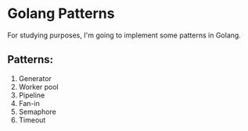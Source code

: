 # Golang Patterns 
For studying purposes, I'm going to implement some patterns in Golang.

## Patterns:
1. Generator
2. Worker pool
3. Pipeline
4. Fan-in
5. Semaphore
6. Timeout